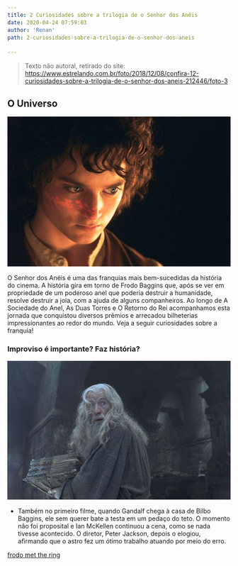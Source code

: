 ```yaml
---
title: 2 Curiosidades sobre a trilogia de o Senhor dos Anéis
date: 2020-04-24 07:59:03
author: 'Renan'
path: 2-curiosidades-sobre-a-trilogia-de-o-senhor-dos-aneis

---
```


> Texto não autoral, retirado do site: https://www.estrelando.com.br/foto/2018/12/08/confira-12-curiosidades-sobre-a-trilogia-de-o-senhor-dos-aneis-212446/foto-3


## O Universo

![Palavras do um anel refletindo na face do Frodo](./frodo-face-ring.jpg)

O Senhor dos Anéis é uma das franquias mais bem-sucedidas da história do cinema. A história gira em torno de Frodo Baggins que, após se ver em propriedade de um poderoso anel que poderia destruir a humanidade, resolve destruir a joia, com a ajuda de alguns companheiros. Ao longo de A Sociedade do Anel, As Duas Torres e O Retorno do Rei acompanhamos esta jornada que conquistou diversos prêmios e arrecadou bilheterias impressionantes ao redor do mundo. Veja a seguir curiosidades sobre a franquia!

### Improviso é importante? Faz história?

![Gandalf em Moria](./gandalf.jpg)

- Também no primeiro filme, quando Gandalf chega à casa de Bilbo Baggins, ele sem querer bate a testa em um pedaço do teto. O momento não foi proposital e Ian McKellen continuou a cena, como se nada tivesse acontecido. O diretor, Peter Jackson, depois o elogiou, afirmando que o astro fez um ótimo trabalho atuando por meio do erro.

[frodo met the ring](https://en.wikipedia.org/wiki/Salted_duck_egg)